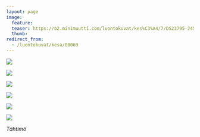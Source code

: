 ```yaml
---
layout: page
image:
  feature:
  teaser: https://b2.minimuutti.com/luontokuvat/kes%C3%A4/7/DS23795-245px.jpg
  thumb:
redirect_from:
  - /luontokuvat/kesa/00069
---
```


![](https://b2.minimuutti.com/luontokuvat/kes%C3%A4/7/DS23793-800px.jpg)

![](https://b2.minimuutti.com/luontokuvat/kes%C3%A4/7/DS23795-800px.jpg)

![](https://b2.minimuutti.com/luontokuvat/kes%C3%A4/7/DS23796-800px.jpg)

![](https://b2.minimuutti.com/luontokuvat/kes%C3%A4/7/DS23798-800px.jpg)

![](https://b2.minimuutti.com/luontokuvat/kes%C3%A4/7/DS23800-800px.jpg)

![](https://b2.minimuutti.com/luontokuvat/kes%C3%A4/7/DS23803-800px.jpg)

*Tähtimö*
